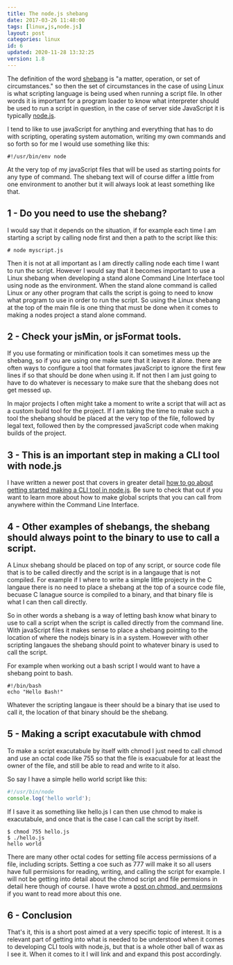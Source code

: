 ```yaml
---
title: The node.js shebang
date: 2017-03-26 11:48:00
tags: [linux,js,node.js]
layout: post
categories: linux
id: 6
updated: 2020-11-28 13:32:25
version: 1.8
---
```


The definition of the word [shebang](https://en.wikipedia.org/wiki/Shebang_&#40;Unix&#41;) is "a matter, operation, or set of circumstances." so then the set of circumstances in the case of using Linux is what scripting language is being used when running a script file. In other words it is important for a program loader to know what interpreter should be used to run a script in question, in the case of server side JavaScript it is typically [node.js](https://nodejs.org/en/).

I tend to like to use javaScript for anything and everything that has to do with scripting, operating system automation, writing my own commands and so forth so for me I would use something like this:

```
#!/usr/bin/env node
```

At the very top of my javaScript files that will be used as starting points for any type of command. The shebang text will of course differ a little from one environment to another but it will always look at least something like that.

<!-- more -->

## 1 - Do you need to use the shebang?

I would say that it depends on the situation, if for example each time I am starting a script by calling node first and then a path to the script like this:

```
# node myscript.js
```

Then it is not at all important as I am directly calling node each time I want to run the script. However I would say that it becomes important to use a Linux shebang when developing a stand alone Command Line Interface tool using node as the environment. When the stand alone command is called Linux or any other program that calls the script is going to need to know what program to use in order to run the script. So using the Linux shebang at the top of the main file is one thing that must be done when it comes to making a nodes project a stand alone command.

## 2 - Check your jsMin, or jsFormat tools.

If you use formating or minification tools it can sometimes mess up the shebang, so if you are using one make sure that it leaves it alone. there are often ways to configure a tool that formates javaScript to ignore the first few lines if so that should be done when using it. If not then I am just going to have to do whatever is necessary to make sure that the shebang does not get messed up.

In major projects I often might take a moment to write a script that will act as a custom build tool for the project. If I am taking the time to make such a tool the shebang should be placed at the very top of the file, followed by legal text, followed then by the compressed javaScript code when making builds of the project.

## 3 - This is an important step in making a CLI tool with node.js

I have written a newer post that covers in greater detail [how to go about getting started making a CLI tool in node.js](/2017/11/13/linux-nodejs-cli-tools-getting-started/). Be sure to check that out if you want to learn more about how to make global scripts that you can call from anywhere within the Command Line Interface.

## 4 - Other examples of shebangs, the shebang should always point to the binary to use to call a script.

A Linux shebang should be placed on top of any script, or source code file that is to be called directly and the script is in a langauge that is not compiled. For example if I where to write a simple little projecty in the C langaue there is no need to place a shebang at the top of a source code file, becuase C lanague source is compiled to a binary, and that binary file is what I can then call directly.

So in other words a shebang is a way of letting bash know what binary to use to call a script when the script is called directly from the command line. With javaScript files it makes sense to place a shebang pointing to the location of where the nodejs binary is in a system. However with other scripting langaues the shebang should point to whatever binary is used to call the script. 

For example when working out a bash script I would want to have a shebang point to bash.

```
#!/bin/bash
echo "Hello Bash!"
```

Whatever the scripting langaue is theer should be a binary that ise used to call it, the location of that binary should be the shebang.

## 5 - Making a script exacutabule with chmod

To make a script exacutabule by itself with chmod I just need to call chmod and use an octal code like 755 so that the file is exacuabule for at least the owner of the file, and still be able to read and write to it also.

So say I have a simple hello world script like this:

```js
#!/usr/bin/node
console.log('hello world');
```

If I save it as something like hello.js I can then use chmod to make is exacutabule, and once that is the case I can call the script by itself.

```
$ chmod 755 hello.js
$ ./hello.js
hello world
```

There are many other octal codes for setting file access permissions of a file, including scripts. Setting a coe such as 777 will make it so all users have full permisions for reading, writing, and calling the script for example. I will not be getting into detail about the chmod script and file permsions in detail here though of course. I have wrote a [post on chmod, and permsions](/2020/11/13/linux-chmod/) if you want to read more about this one.

## 6 - Conclusion

That's it, this is a short post aimed at a very specific topic of interest. It is a relevant part of getting into what is needed to be understood when it comes to developing CLI tools with node.js, but that is a whole other ball of wax as I see it. When it comes to it I will link and and expand this post accordingly.